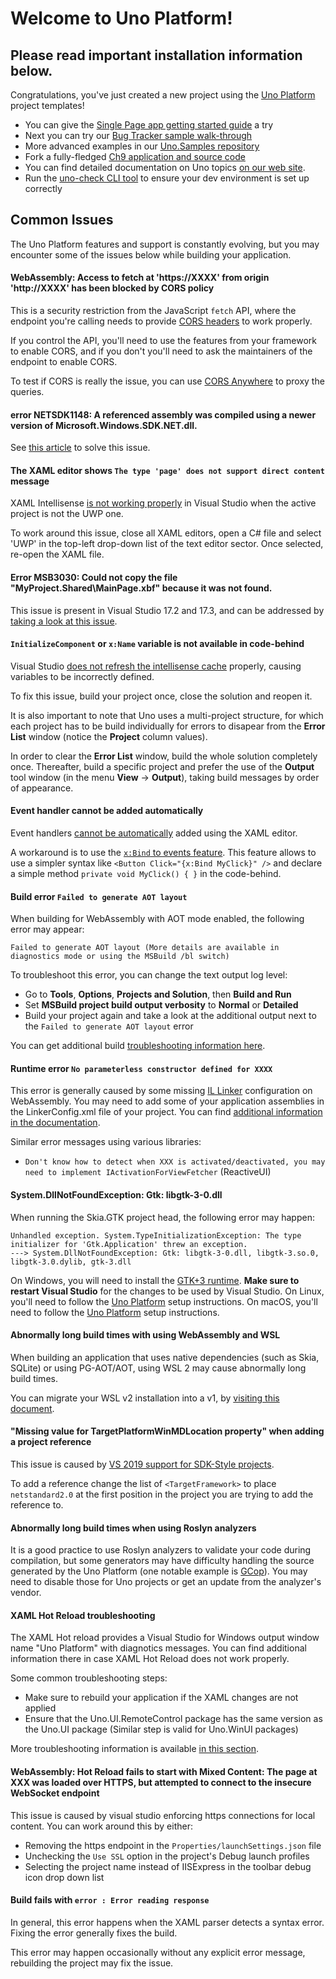 # Welcome to Uno Platform!

## Please read important installation information below.

Congratulations, you've just created a new project using the [Uno Platform](https://platform.uno/) project templates!

* You can give the [Single Page app getting started guide](https://platform.uno/docs/articles/getting-started-tutorial-1.html) a try
* Next you can try our [Bug Tracker sample walk-through](https://platform.uno/docs/articles/getting-started-tutorial-2.html)
* More advanced examples in our [Uno.Samples repository](https://github.com/unoplatform/uno.samples)
* Fork a fully-fledged [Ch9 application and source code ](https://platform.uno/code-samples/#ch9)
* You can find detailed documentation on Uno topics [on our web site](https://platform.uno/docs/articles/intro.html).
* Run the [uno-check CLI tool](external/uno.check/doc/using-uno-check.md) to ensure your dev environment is set up correctly

## Common Issues
The Uno Platform features and support is constantly evolving, but you may encounter some of the  issues below while building your application.

#### WebAssembly: Access to fetch at 'https://XXXX' from origin 'http://XXXX' has been blocked by CORS policy

This is a security restriction from the JavaScript `fetch` API, where the endpoint you're calling needs to provide [CORS headers](https://developer.mozilla.org/en-US/docs/Web/HTTP/CORS) to work properly.

If you control the API, you'll need to use the features from your framework to enable CORS, and if you don't you'll need to ask the maintainers of the endpoint to enable CORS.

To test if CORS is really the issue, you can use [CORS Anywhere](https://cors-anywhere.herokuapp.com/) to proxy the queries.

#### error NETSDK1148: A referenced assembly was compiled using a newer version of Microsoft.Windows.SDK.NET.dll.

See [this article](features/winapp-sdk-specifics.md#adjusting-windows-sdk-references) to solve this issue.

#### The XAML editor shows `The type 'page' does not support direct content` message
XAML Intellisense [is not working properly](https://developercommunity.visualstudio.com/content/problem/587980/xaml-intellisense-does-not-use-contentpropertyattr.html) in Visual Studio when the active project is not the UWP one. 

To work around this issue, close all XAML editors, open a C# file and select 'UWP' in the top-left drop-down list of the text editor sector. Once selected, re-open the XAML file.

#### Error MSB3030: Could not copy the file "MyProject.Shared\MainPage.xbf" because it was not found.
This issue is present in Visual Studio 17.2 and 17.3, and can be addressed by [taking a look at this issue](https://github.com/unoplatform/uno/discussions/5007#discussioncomment-2583741).

#### `InitializeComponent` or `x:Name` variable is not available in code-behind
Visual Studio [does not refresh the intellisense cache](https://developercommunity.visualstudio.com/content/problem/588021/the-compile-itemgroup-intellisense-cache-is-not-re.html) properly, causing variables to be incorrectly defined.

To fix this issue, build your project once, close the solution and reopen it.

It is also important to note that Uno uses a multi-project structure, for which each project has to be build individually for errors to disapear from the **Error List** window (notice the **Project** column values).

In order to clear the **Error List** window, build the whole solution completely once. Thereafter, build a specific project and prefer the use of the **Output** tool window (in the menu **View** -> **Output**), taking build messages by order of appearance.

#### Event handler cannot be added automatically

Event handlers [cannot be automatically](https://github.com/unoplatform/uno/issues/1348#issuecomment-520300471) added using the XAML editor. 

A workaround is to use the [`x:Bind` to events feature](features/windows-ui-xaml-xbind.md#examples). This feature allows to use a simpler syntax like `<Button Click="{x:Bind MyClick}" />` and declare a simple method `private void MyClick() { }` in the code-behind.

#### Build error `Failed to generate AOT layout`

When building for WebAssembly with AOT mode enabled, the following error may appear:
```
Failed to generate AOT layout (More details are available in diagnostics mode or using the MSBuild /bl switch)
```

To troubleshoot this error, you can change the text output log level:
  - Go to **Tools**, **Options**, **Projects and Solution**, then **Build and Run**
  - Set **MSBuild project build output verbosity** to **Normal** or **Detailed**
  - Build your project again and take a look at the additional output next to the `Failed to generate AOT layout` error

You can get additional build [troubleshooting information here](uno-builds-troubleshooting.md).

#### Runtime error `No parameterless constructor defined for XXXX`
This error is generally caused by some missing [IL Linker](https://github.com/mono/linker/tree/master/docs) configuration on WebAssembly. You may need to add some of your application assemblies in the LinkerConfig.xml file of your project. You can find [additional information in the documentation](features/using-il-linker-webassembly.md).

Similar error messages using various libraries:
- `Don't know how to detect when XXX is activated/deactivated, you may need to implement IActivationForViewFetcher` (ReactiveUI)

#### System.DllNotFoundException: Gtk: libgtk-3-0.dll

When running the Skia.GTK project head, the following error may happen:

```
Unhandled exception. System.TypeInitializationException: The type initializer for 'Gtk.Application' threw an exception.
---> System.DllNotFoundException: Gtk: libgtk-3-0.dll, libgtk-3.so.0, libgtk-3.0.dylib, gtk-3.dll
```

On Windows, you will need to install the [GTK+3 runtime](https://github.com/tschoonj/GTK-for-Windows-Runtime-Environment-Installer/releases). **Make sure to restart Visual Studio** for the changes to be used by Visual Studio.
On Linux, you'll need to follow the [Uno Platform](get-started-with-linux.md#setting-up-for-linux) setup instructions.
On macOS, you'll need to follow the [Uno Platform](get-started-vsmac.md) setup instructions.

#### Abnormally long build times with using WebAssembly and WSL
When building an application that uses native dependencies (such as Skia, SQLite) or using PG-AOT/AOT, using WSL 2 may cause abnormally long build times.

You can migrate your WSL v2 installation into a v1, by [visiting this document](get-started-with-linux.md).

#### "Missing value for TargetPlatformWinMDLocation property" when adding a project reference
This issue is caused by [VS 2019 support for SDK-Style projects](https://developercommunity.visualstudio.com/content/problem/1170010/missing-value-for-targetplatformwinmdlocation-prop.html).

To add a reference change the list of `<TargetFramework>` to place `netstandard2.0` at the first position in the project you are trying to add the reference to.

#### Abnormally long build times when using Roslyn analyzers
It is a good practice to use Roslyn analyzers to validate your code during compilation, but some generators may have difficulty handling the source generated by the Uno Platform (one notable example is [GCop](https://github.com/Geeksltd/GCop)). You may need to disable those for Uno projects or get an update from the analyzer's vendor.

#### XAML Hot Reload troubleshooting

The XAML Hot reload provides a Visual Studio for Windows output window name "Uno Platform" with diagnotics messages. You can find additional information there in case XAML Hot Reload does not work properly.

Some common troubleshooting steps:
- Make sure to rebuild your application if the XAML changes are not applied
- Ensure that the Uno.UI.RemoteControl package has the same version as the Uno.UI package (Similar step is valid for Uno.WinUI packages)

More troubleshooting information is available [in this section](features/working-with-xaml-hot-reload.md).

#### WebAssembly: Hot Reload fails to start with Mixed Content: The page at XXX was loaded over HTTPS, but attempted to connect to the insecure WebSocket endpoint

This issue is caused by visual studio enforcing https connections for local content. You can work around this by either:
- Removing the https endpoint in the `Properties/launchSettings.json` file
- Unchecking the `Use SSL` option in the project's Debug launch profiles
- Selecting the project name instead of IISExpress in the toolbar debug icon drop down list

#### Build fails with `error : Error reading response`
In general, this error happens when the XAML parser detects a syntax error. Fixing the error generally fixes the build.

This error may happen occasionally without any explicit error message, rebuilding the project may fix the issue.
